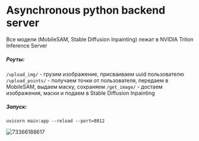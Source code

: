 # Asynchronous python backend server 


Все модели (MobileSAM, Stable Diffusion Inpainting) лежат в NVIDIA Triton Inference Server

##### Роуты:

`/upload_img/` - грузим изображение, присваиваем uuid пользователю
`/upload_points/` - получаем точки от пользователя, передаем в MobileSAM, выдаем маску, сохраняем
`/get_image/` - достаем изображения, маски и подаем в Stable Diffusion Inpainting

##### Запуск:
```
uvicorn main:app --reload --port=8012
```

![73366188617](https://github.com/Petilia/edit-anything-research/assets/79598074/2765b383-6718-4d5c-b1d7-87014d16bbd3)

